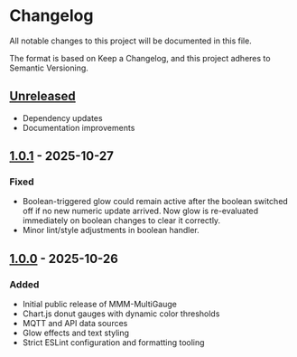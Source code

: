 # Changelog

All notable changes to this project will be documented in this file.

The format is based on Keep a Changelog, and this project adheres to Semantic Versioning.

## [Unreleased]

- Dependency updates
- Documentation improvements

## [1.0.1] - 2025-10-27

### Fixed

- Boolean-triggered glow could remain active after the boolean switched off if no new numeric update arrived. Now glow is re-evaluated immediately on boolean changes to clear it correctly.
- Minor lint/style adjustments in boolean handler.

## [1.0.0] - 2025-10-26

### Added

- Initial public release of MMM-MultiGauge
- Chart.js donut gauges with dynamic color thresholds
- MQTT and API data sources
- Glow effects and text styling
- Strict ESLint configuration and formatting tooling

[Unreleased]: https://github.com/late4marshmellow/MMM-MultiGauge/compare/v1.0.1...HEAD
[1.0.1]: https://github.com/late4marshmellow/MMM-MultiGauge/releases/tag/v1.0.1
[1.0.0]: https://github.com/late4marshmellow/MMM-MultiGauge/releases/tag/v1.0.0
